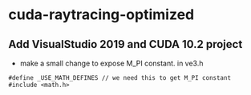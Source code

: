 # cuda-raytracing-optimized

## Add VisualStudio 2019 and CUDA 10.2 project

- make a small change to expose M_PI constant. in ve3.h

```
#define _USE_MATH_DEFINES // we need this to get M_PI constant
#include <math.h>
```